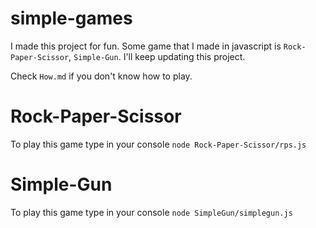 # simple-games

I made this project for fun.
Some game that I made in javascript is `Rock-Paper-Scissor`, `Simple-Gun`.
I'll keep updating this project.

Check `How.md` if you don't know how to play.

# Rock-Paper-Scissor

To play this game type in your console `node Rock-Paper-Scissor/rps.js`

# Simple-Gun

To play this game type in your console `node SimpleGun/simplegun.js`

